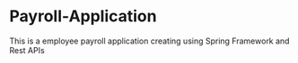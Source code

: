 # Payroll-Application
This is a employee payroll application creating using Spring Framework and Rest APIs
